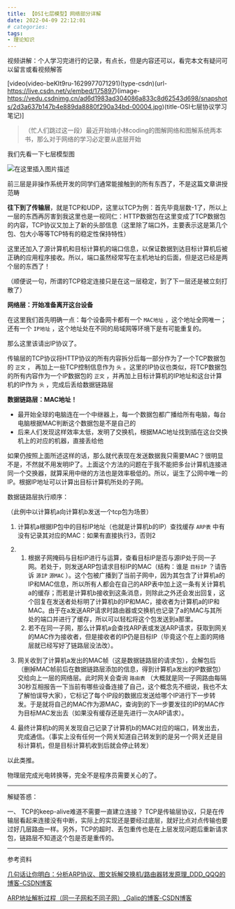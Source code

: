 ```yaml
---
title: 【OSI七层模型】网络部分详解
date: 2022-04-09 22:12:01
# categories:
tags:
- 理论知识
---
```


视频讲解：个人学习完进行的记录，有点长，但是内容还可以，看完本文有疑问可以留言或看视频解答


[video(video-beKIt9ru-1629977071291)(type-csdn)(url-https://live.csdn.net/v/embed/175897)(image-https://vedu.csdnimg.cn/ad6d1983ad304086a833c8d62543d698/snapshots/2d3a637b147b4e889da8880f290a34bd-00004.jpg)(title-OSI七层协议学习笔记)]


> （忙人们跳过这一段）最近开始啃小林coding的图解网络和图解系统两本书，那么对于网络的学习必定要从底层开始

我们先看一下七层模型图

![在这里插入图片描述](https://cdn.yixiangzhilv.com/images/2c4285c95e5e82a88eee615e015cbdbb.png)

前三层是非操作系统开发的同学们通常能接触到的所有东西了，不是这篇文章讲授范畴

**往下到了传输层**，就是TCP和UDP，这里以TCP为例：首先毕竟层数-1了，所以上一层的东西再厉害到我这里也是一视同仁：HTTP数据包在这里变成了TCP数据包的内容，TCP协议又加上了新的头部信息（这里除了端口外，主要表示这是第几个包、包大小等等TCP特有的稳定性保持特性）

这里还加入了源计算机和目标计算机的端口信息，以保证数据到达目标计算机后被正确的应用程序接收。所以，端口虽然经常写在主机地址的后面，但是这已经是两个层的东西了！

（顺便说一句，所谓的TCP稳定连接只是在这一层稳定，到了下一层还是被立刻打散了）

**网络层：开始准备离开这台设备**

在这里我们首先明确一点：每个设备网卡都有一个 `MAC地址` ，这个地址全网唯一；还有一个 `IP地址` ，这个地址处在不同的局域网等环境下是有可能重复的。

那么这里该请出IP协议了。

传输层的TCP协议将HTTP协议的所有内容拆分后每一部分作为了一个TCP数据包的 `正文` ， 再加上一些TCP控制信息作为 `头` 。这里的IP协议也类似，将TCP数据包的所有内容作为一个IP数据包的 `正文` ，并再加上目标计算机的IP地址和这台计算机的IP作为 `头` ，完成后丢给数据链路层

**数据链路层：MAC地址！**

- 最开始全球的电脑连在一个中继器上，每一个数据包都广播给所有电脑，每台电脑根据MAC判断这个数据包是不是自己的
- 后来人们发现这样效率太低，发明了交换机，根据MAC地址找到插在这台交换机上的对应的机器，直接丢给他

如果仍按照上面所述这样的话，那么就代表现在发送数据我只需要MAC？很明显不是，不然就不用发明IP了。上面这个方法的问题在于我不能把多台计算机连接进同一个交换器，就算采用中继的方法也是效率极低的。所以，诞生了公网中唯一的IP。根据IP地址可以计算出目标计算机所处的子网。

数据链路层执行顺序：

（此例中以计算机a向计算机b发送一个tcp包为场景）

 1. 计算机a根据IP包中的目标IP地址（也就是计算机b的IP）查找缓存 `ARP表` 中有没有记录其对应的MAC：如果有直接执行3，否则2

 2.  
	1. 根据子网掩码与目标IP进行与运算，查看目标IP是否与源IP处于同一子网。若处于，则发送ARP包请求目标IP的MAC（结构：谁是 `目标IP` ？请告诉 `源IP` `源MAC` ）。这个包被广播到了当前子网中，因为其包含了计算机a的IP和MAC信息，所以所有人都会在自己的ARP表中加上这一条有关计算机a的缓存；而若是计算机b接收到这条消息，则除此之外还会发出回复，这个回复在发送者处标明了计算机b的IP和MAC，接收者为计算机a的IP和MAC。由于在a发送ARP请求时路由器或交换机也记录了a的MAC与其所处的端口并进行了缓存，所以可以轻松将这个包发送到a那里。
	2. 若不在同一子网，那么计算机a会查找ARP表或发送ARP请求，获取到网关的MAC作为接收者，但是接收者的IP仍是目标IP（毕竟这个在上面的网络层就已经写好了链路层没法改）。

 3. 网关收到了计算机a发出的MAC帧（这是数据链路层的请求包），会解包后（删掉MAC帧前后在数据链路层添加的信息，得到计算机a发出的IP数据包）交给向上一层的网络层。此时网关会查询 `路由表` （大概就是同一子网路由每隔30秒互相报告一下当前有哪些设备连接了自己，这个概念先不细说，我也不太了解怕误导大家），它标记了每个IP段的数据应发送给哪个IP进行下一步转发。于是就将自己的MAC作为源MAC，查询到的下一步要发往的IP的MAC作为目标MAC发出去（如果没有缓存还是先进行一次ARP请求）。

 4. 最终计算机b的网关发现自己记录了计算机b的MAC对应的端口，转发出去，完成通信。（事实上没有任何一个网关知道自己转发到的是另一个网关还是目标计算机，但是目标计算机收到后就会停止转发）

以此类推。

物理层完成光电转换等，完全不是程序员需要关心的了。

---

解疑答惑：

一、 TCP的keep-alive难道不需要一直建立连接？
TCP是传输层协议，只是在传输层看起来连接没有中断，实际上的实现还是要经过底层，就好比点对点传输也要过好几层路由一样。另外，TCP的超时、丢包重传也是在上层发现问题后重新请求包，链路层不知道这个包是否是重传的。

---

参考资料

[几句话让你明白：分析ARP协议、图文拆解交换机/路由器转发原理_DDD_QQQ的博客-CSDN博客](https://blog.csdn.net/DDD_QQQ/article/details/89708022?spm=1001.2014.3001.5506)

[ARP地址解析过程（同一子网和不同子网）_Galip的博客-CSDN博客](https://blog.csdn.net/qq_35646931/article/details/103654157)
